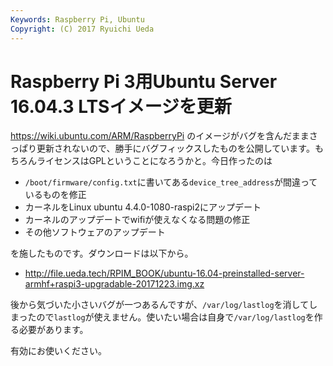 ```yaml
---
Keywords: Raspberry Pi, Ubuntu
Copyright: (C) 2017 Ryuichi Ueda
---
```


# Raspberry Pi 3用Ubuntu Server 16.04.3 LTSイメージを更新

https://wiki.ubuntu.com/ARM/RaspberryPi のイメージがバグを含んだままさっぱり更新されないので、勝手にバグフィックスしたものを公開しています。もちろんライセンスはGPLということになろうかと。今日作ったのは

* `/boot/firmware/config.txt`に書いてある`device_tree_address`が間違っているものを修正
* カーネルをLinux ubuntu 4.4.0-1080-raspi2にアップデート
* カーネルのアップデートでwifiが使えなくなる問題の修正
* その他ソフトウェアのアップデート

を施したものです。ダウンロードは以下から。

* http://file.ueda.tech/RPIM_BOOK/ubuntu-16.04-preinstalled-server-armhf+raspi3-upgradable-20171223.img.xz

後から気づいた小さいバグが一つあるんですが、`/var/log/lastlog`を消してしまったので`lastlog`が使えません。使いたい場合は自身で`/var/log/lastlog`を作る必要があります。

有効にお使いください。

